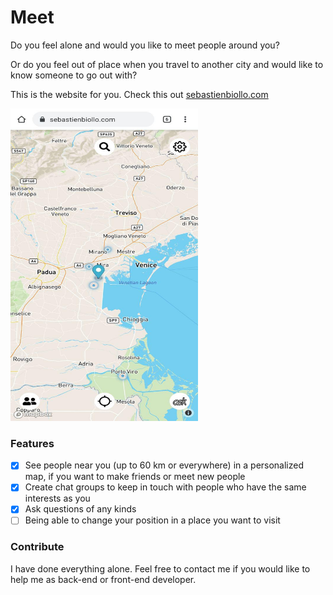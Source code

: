# Meet

Do you feel alone and would you like to meet people around you? 

Or do you feel out of place when you travel to another city and would like to know someone to go out with?

This is the website for you. Check this out [sebastienbiollo.com](https://sebastienbiollo.com/login "Meet") 

<img src="https://raw.githubusercontent.com/0x5eba/Meet/master/public/meet.jpg" width="300" height="500">

### Features

- [x] See people near you (up to 60 km or everywhere) in a personalized map, if you want to make friends or meet new people
- [x] Create chat groups to keep in touch with people who have the same interests as you
- [x] Ask questions of any kinds
- [ ] Being able to change your position in a place you want to visit

### Contribute

I have done everything alone. Feel free to contact me if you would like to help me as back-end or front-end developer.